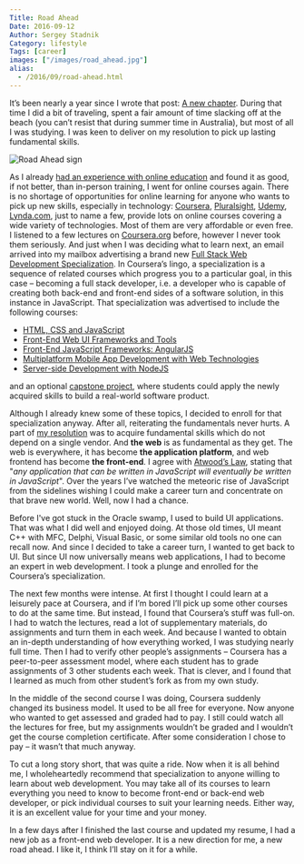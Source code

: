 ```yaml
---
Title: Road Ahead
Date: 2016-09-12
Author: Sergey Stadnik
Category: lifestyle
Tags: [career]
images: ["/images/road_ahead.jpg"]
alias:
  - /2016/09/road-ahead.html
---
```


It’s been nearly a year since I wrote that post: [A new chapter](../../2015/09/a-new-chapter.html). During that time I did a bit of traveling, spent a fair amount of time slacking off at the beach (you can’t resist that during summer time in Australia), but most of all I was studying. I was keen to deliver on my resolution to pick up lasting fundamental skills.

![Road Ahead sign](/images/road_ahead.jpg)

<!-- more -->
As I already [had an experience with online education](../../2012/07/composing-and-producing-electronic.html) and found it as good, if not better, than in-person training, I went for online courses again. There is no shortage of opportunities for online learning for anyone who wants to pick up new skills, especially in technology: [Coursera](https://www.coursera.org/), [Pluralsight](https://www.pluralsight.com/), [Udemy](https://www.udemy.com), [Lynda.com](https://www.lynda.com), just to name a few, provide lots on online courses covering a wide variety of technologies. Most of them are very affordable or even free. I listened to a few lectures on [Coursera.org](https://www.coursera.org/) before, however I never took them seriously. And just when I was deciding what to learn next, an email arrived into my mailbox advertising a brand new [Full Stack Web Development Specialization](https://www.coursera.org/specializations/full-stack). In Coursera’s lingo, a specialization is a sequence of related courses which progress you to a particular goal, in this case – becoming a full stack developer, i.e. a developer who is capable of creating both back-end and front-end sides of a software solution, in this instance in JavaScript. That specialization was advertised to include the following courses:

* [HTML, CSS and JavaScript](https://www.coursera.org/learn/html-css-javascript)
* [Front-End Web UI Frameworks and Tools](https://www.coursera.org/learn/web-frameworks)
* [Front-End JavaScript Frameworks: AngularJS](https://www.coursera.org/learn/angular-js)
* [Multiplatform Mobile App Development with Web Technologies](https://www.coursera.org/learn/hybrid-mobile-development)
* [Server-side Development with NodeJS](https://www.coursera.org/learn/server-side-development)

and an optional [capstone project](https://www.coursera.org/learn/web-development-project), where students could apply the newly acquired skills to build a real-world software product.

Although I already knew some of these topics, I decided to enroll for that specialization anyway. After all, reiterating the fundamentals never hurts. A part of [my resolution](../../2015/09/a-new-chapter.html) was to acquire fundamental skills which do not depend on a single vendor. And **the web** is as fundamental as they get. The web is everywhere, it has become **the application platform**, and web frontend has become **the front-end**. I agree with [Atwood’s Law](https://blog.codinghorror.com/the-principle-of-least-power/), stating that "*any application that can be written in JavaScript will eventually be written in JavaScript*". Over the years I’ve watched the meteoric rise of JavaScript from the sidelines wishing I could make a career turn and concentrate on that brave new world. Well, now I had a chance.

Before I've got stuck in the Oracle swamp, I used to build UI applications. That was what I did well and enjoyed doing. At those old times, UI meant C++ with MFC, Delphi, Visual Basic, or some similar old tools no one can recall now. And since I decided to take a career turn, I wanted to get back to UI. But since UI now universally means web applications, I had to become an expert in web development. I took a plunge and enrolled for the Coursera’s specialization.

The next few months were intense. At first I thought I could learn at a leisurely pace at Coursera, and if I’m bored I’ll pick up some other courses to do at the same time. But instead, I found that Coursera’s stuff was full-on. I had to watch the lectures, read a lot of supplementary materials, do assignments and turn them in each week. And because I wanted to obtain an in-depth understanding of how everything worked, I was studying nearly full time. Then I had to verify other people’s assignments – Coursera has a peer-to-peer assessment model, where each student has to grade assignments of 3 other students each week. That is clever, and I found that I learned as much from other student’s fork as from my own study.

In the middle of the second course I was doing, Coursera suddenly changed its business model. It used to be all free for everyone. Now anyone who wanted to get assessed and graded had to pay. I still could watch all the lectures for free, but my assignments wouldn’t be graded and I wouldn’t get the course completion certificate. After some consideration I chose to pay – it wasn’t that much anyway.

To cut a long story short, that was quite a ride. Now when it is all behind me, I wholeheartedly recommend that specialization to anyone willing to learn about web development. You may take all of its courses to learn everything you need to know to become front-end or back-end web developer, or pick individual courses to suit your learning needs. Either way, it is an excellent value for your time and your money.

In a few days after I finished the last course and updated my resume, I had a new job as a front-end web developer. It is a new direction for me, a new road ahead. I like it, I think I’ll stay on it for a while.
